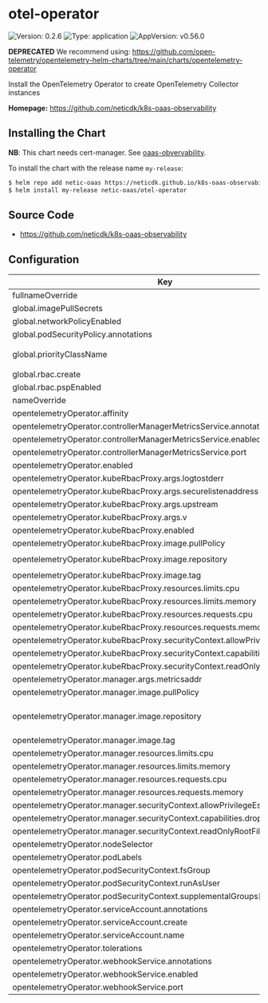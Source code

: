 # otel-operator

![Version: 0.2.6](https://img.shields.io/badge/Version-0.2.6-informational?style=flat-square) ![Type: application](https://img.shields.io/badge/Type-application-informational?style=flat-square) ![AppVersion: v0.56.0](https://img.shields.io/badge/AppVersion-v0.56.0-informational?style=flat-square)

**DEPRECATED** We recommend using: https://github.com/open-telemetry/opentelemetry-helm-charts/tree/main/charts/opentelemetry-operator

Install the OpenTelemetry Operator to create OpenTelemetry Collector instances

**Homepage:** <https://github.com/neticdk/k8s-oaas-observability>

## Installing the Chart

**NB**: This chart needs cert-manager. See [oaas-obvervability](../oaas-observability/README.md).

To install the chart with the release name `my-release`:

```bash
$ helm repo add netic-oaas https://neticdk.github.io/k8s-oaas-observability
$ helm install my-release netic-oaas/otel-operator
```

## Source Code

* <https://github.com/neticdk/k8s-oaas-observability>

## Configuration

| Key | Type | Default | Description |
|-----|------|---------|-------------|
| fullnameOverride | string | `""` |  |
| global.imagePullSecrets | list | `[]` |  |
| global.networkPolicyEnabled | bool | `true` |  |
| global.podSecurityPolicy.annotations | object | `{}` |  |
| global.priorityClassName | string | `"secure-cloud-stack-technical-operations-critical"` |  |
| global.rbac.create | bool | `true` |  |
| global.rbac.pspEnabled | bool | `false` |  |
| nameOverride | string | `""` |  |
| opentelemetryOperator.affinity | object | `{}` |  |
| opentelemetryOperator.controllerManagerMetricsService.annotations | object | `{}` |  |
| opentelemetryOperator.controllerManagerMetricsService.enabled | bool | `true` |  |
| opentelemetryOperator.controllerManagerMetricsService.port | int | `8443` |  |
| opentelemetryOperator.enabled | bool | `true` |  |
| opentelemetryOperator.kubeRbacProxy.args.logtostderr | bool | `true` |  |
| opentelemetryOperator.kubeRbacProxy.args.securelistenaddress | string | `"0.0.0.0:8443"` |  |
| opentelemetryOperator.kubeRbacProxy.args.upstream | string | `"http://127.0.0.1:8080/"` |  |
| opentelemetryOperator.kubeRbacProxy.args.v | int | `10` |  |
| opentelemetryOperator.kubeRbacProxy.enabled | bool | `true` |  |
| opentelemetryOperator.kubeRbacProxy.image.pullPolicy | string | `"Always"` |  |
| opentelemetryOperator.kubeRbacProxy.image.repository | string | `"gcr.io/kubebuilder/kube-rbac-proxy"` |  |
| opentelemetryOperator.kubeRbacProxy.image.tag | string | `"v0.5.0"` |  |
| opentelemetryOperator.kubeRbacProxy.resources.limits.cpu | string | `"10m"` |  |
| opentelemetryOperator.kubeRbacProxy.resources.limits.memory | string | `"16Mi"` |  |
| opentelemetryOperator.kubeRbacProxy.resources.requests.cpu | string | `"10m"` |  |
| opentelemetryOperator.kubeRbacProxy.resources.requests.memory | string | `"16Mi"` |  |
| opentelemetryOperator.kubeRbacProxy.securityContext.allowPrivilegeEscalation | bool | `false` |  |
| opentelemetryOperator.kubeRbacProxy.securityContext.capabilities.drop[0] | string | `"ALL"` |  |
| opentelemetryOperator.kubeRbacProxy.securityContext.readOnlyRootFilesystem | bool | `true` |  |
| opentelemetryOperator.manager.args.metricsaddr | string | `"127.0.0.1:8080"` |  |
| opentelemetryOperator.manager.image.pullPolicy | string | `"Always"` |  |
| opentelemetryOperator.manager.image.repository | string | `"ghcr.io/open-telemetry/opentelemetry-operator/opentelemetry-operator"` |  |
| opentelemetryOperator.manager.image.tag | string | `nil` |  |
| opentelemetryOperator.manager.resources.limits.cpu | string | `"100m"` |  |
| opentelemetryOperator.manager.resources.limits.memory | string | `"64Mi"` |  |
| opentelemetryOperator.manager.resources.requests.cpu | string | `"100m"` |  |
| opentelemetryOperator.manager.resources.requests.memory | string | `"64Mi"` |  |
| opentelemetryOperator.manager.securityContext.allowPrivilegeEscalation | bool | `false` |  |
| opentelemetryOperator.manager.securityContext.capabilities.drop[0] | string | `"ALL"` |  |
| opentelemetryOperator.manager.securityContext.readOnlyRootFilesystem | bool | `true` |  |
| opentelemetryOperator.nodeSelector | object | `{}` |  |
| opentelemetryOperator.podLabels | object | `{}` |  |
| opentelemetryOperator.podSecurityContext.fsGroup | int | `1` |  |
| opentelemetryOperator.podSecurityContext.runAsUser | int | `65532` |  |
| opentelemetryOperator.podSecurityContext.supplementalGroups[0] | int | `1` |  |
| opentelemetryOperator.serviceAccount.annotations | object | `{}` |  |
| opentelemetryOperator.serviceAccount.create | bool | `true` |  |
| opentelemetryOperator.serviceAccount.name | string | `""` |  |
| opentelemetryOperator.tolerations | list | `[]` |  |
| opentelemetryOperator.webhookService.annotations | object | `{}` |  |
| opentelemetryOperator.webhookService.enabled | bool | `true` |  |
| opentelemetryOperator.webhookService.port | int | `443` |  |
